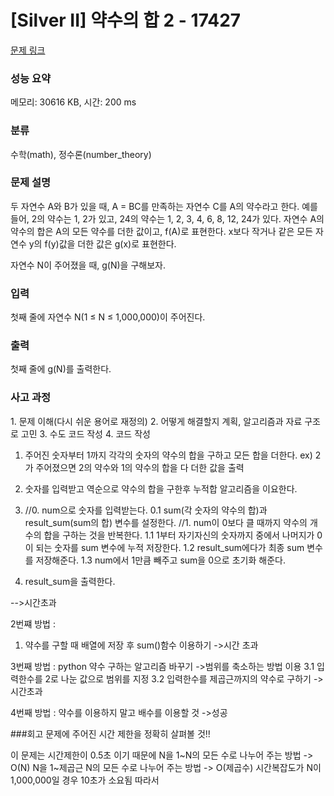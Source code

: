 # [Silver II] 약수의 합 2 - 17427 

[문제 링크](https://www.acmicpc.net/problem/17427) 

### 성능 요약

메모리: 30616 KB, 시간: 200 ms

### 분류

수학(math), 정수론(number_theory)

### 문제 설명

<p>두 자연수 A와 B가 있을 때, A = BC를 만족하는 자연수 C를 A의 약수라고 한다. 예를 들어, 2의 약수는 1, 2가 있고, 24의 약수는 1, 2, 3, 4, 6, 8, 12, 24가 있다. 자연수 A의 약수의 합은 A의 모든 약수를 더한 값이고, f(A)로 표현한다. x보다 작거나 같은 모든 자연수 y의 f(y)값을 더한 값은 g(x)로 표현한다.</p>

<p>자연수 N이 주어졌을 때, g(N)을 구해보자.</p>

### 입력 

 <p>첫째 줄에 자연수 N(1 ≤ N ≤ 1,000,000)이 주어진다.</p>

### 출력 

 <p>첫째 줄에 g(N)를 출력한다.</p>
 
### 사고 과정 

 <p>1. 문제 이해(다시 쉬운 용어로 재정의)
2. 어떻게 해결할지 계획, 알고리즘과 자료 구조로 고민
3. 수도 코드 작성
4. 코드 작성

1. 주어진 숫자부터 1까지 각각의 숫자의 약수의 합을 구하고 모든 합을 더한다.
ex) 2가 주어졌으면 2의 약수와 1의 약수의 합을 다 더한 값을 출력


2. 숫자를 입력받고 역순으로 약수의 합을 구한후 누적합 알고리즘을 이요한다.

3. //0. num으로 숫자를 입력받는다.
0.1 sum(각 숫자의 약수의 합)과 result_sum(sum의 합) 변수를 설정한다.
//1. num이 0보다 클 때까지 약수의 개수의 합을 구하는 것을 반복한다.
 1.1 1부터 자기자신의 숫자까지 중에서 나머지가 0이 되는 숫자를 sum 변수에 누적 저장한다.
 1.2 result_sum에다가 최종 sum 변수를 저장해준다.
 1.3 num에서 1만큼 빼주고 sum을 0으로 초기화 해준다.
2. result_sum을 출력한다.

-->시간초과

2번쨰 방법 :
1. 약수를 구할 때 배열에 저장 후 sum()함수 이용하기
->시간 초과

3번째 방법 : python 약수 구하는 알고리즘 바꾸기
->범위를 축소하는 방법 이용
3.1 입력한수를 2로 나눈 값으로 범위를 지정
3.2 입력한수를 제곱근까지의 약수로 구하기
->시간초과

4번째 방법 : 약수를 이용하지 말고 배수를 이용할 것
->성공

###회고
문제에 주어진 시간 제한을 정확히 살펴볼 것!!

이 문제는 시간제한이 0.5초 이기 때문에 N을 1~N의 모든 수로 나누어 주는 방법 -> O(N)
N을 1~제곱근 N의 모든 수로 나누어 주는 방법 -> O(제곱수)
시간복잡도가 N이 1,000,000일 경우 10초가 소요됨 따라서 
</p>

